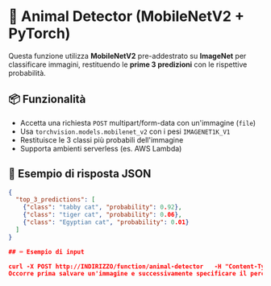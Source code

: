 # 🐾 Animal Detector (MobileNetV2 + PyTorch)

Questa funzione utilizza **MobileNetV2** pre-addestrato su **ImageNet** per classificare immagini, restituendo le **prime 3 predizioni** con le rispettive probabilità.

## 📦 Funzionalità

- Accetta una richiesta `POST` multipart/form-data con un'immagine (`file`)
- Usa `torchvision.models.mobilenet_v2` con i pesi `IMAGENET1K_V1`
- Restituisce le 3 classi più probabili dell'immagine
- Supporta ambienti serverless (es. AWS Lambda)

## 🧠 Esempio di risposta JSON

```json
{
  "top_3_predictions": [
    {"class": "tabby cat", "probability": 0.92},
    {"class": "tiger cat", "probability": 0.06},
    {"class": "Egyptian cat", "probability": 0.01}
  ]
}

## ⌨️​ Esempio di input

curl -X POST http://INDIRIZZO/function/animal-detector   -H "Content-Type: multipart/form-data"   -F "file=@/home/kevin/Immagini/cane.jpeg"
Occorre prima salvare un'immagine e successivamente specificare il percorso appropriato!

